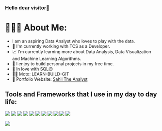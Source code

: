 ### Hello dear visitor👋


# 👨🏼‍💻 About Me:

+ I am an aspiring Data Analyst who loves to play with the data.
+ 🏢 I'm currently working with TCS as a Developer.
+ 📈 I'm currently learning more about Data Analysis, Data Visualization and Machine Learning Algorithms.
+ 📌 I enjoy to build personal projects in my free time. 
+ 🧡 In love with SQL😉
+ 💪🏼 Moto: LEARN-BUILD-GIT
+ 📑 Portfolio Website: [Sahil The Analyst](https://anonhan.github.io/Portfolio/)

## Tools and Frameworks that I use in my day to day life:
<img src="https://img.shields.io/badge/Python-FFD43B?style=for-the-badge&logo=python&logoColor=blue"> <img src="https://img.shields.io/badge/Numpy-777BB4?style=for-the-badge&logo=numpy&logoColor=white"> <img src="https://img.shields.io/badge/Pandas-2C2D72?style=for-the-badge&logo=pandas&logoColor=white"> <img src="https://img.shields.io/badge/Plotly-239120?style=for-the-badge&logo=plotly&logoColor=white"> <img src="https://img.shields.io/badge/SciPy-654FF0?style=for-the-badge&logo=SciPy&logoColor=white"> <img src ="https://img.shields.io/badge/Streamlit-FF4B4B?style=for-the-badge&logo=Streamlit&logoColor=white"> <img src="https://img.shields.io/badge/PowerBI-F2C811?style=for-the-badge&logo=Power%20BI&logoColor=white"> <img src="https://img.shields.io/badge/Microsoft_Excel-217346?style=for-the-badge&logo=microsoft-excel&logoColor=white"> <img src ="https://img.shields.io/badge/Microsoft%20SQL%20Server-CC2927?style=for-the-badge&logo=microsoft%20sql%20server&logoColor=white"> <img src ="https://img.shields.io/badge/MySQL-005C84?style=for-the-badge&logo=mysql&logoColor=white"> <img src="https://img.shields.io/badge/SQLite-07405E?style=for-the-badge&logo=sqlite&logoColor=white">

![](https://komarev.com/ghpvc/?username=anonhan)
